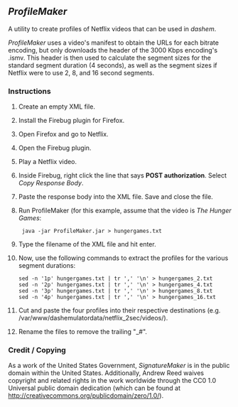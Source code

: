 ## _ProfileMaker_

A utility to create profiles of Netflix videos that can be used in _dashem_.

_ProfileMaker_ uses a video's manifest to obtain the URLs for each bitrate encoding, but only 
downloads the header of the 3000 Kbps encoding's .ismv. This header is then used to 
calculate the segment sizes for the standard segment duration (4 seconds), as well as the segment 
sizes if Netflix were to use 2, 8, and 16 second segments.

### Instructions

1. Create an empty XML file.
2. Install the Firebug plugin for Firefox.
3. Open Firefox and go to Netflix.
4. Open the Firebug plugin.
5. Play a Netflix video.
6. Inside Firebug, right click the line that says __POST authorization__. Select _Copy Response Body_.
7. Paste the response body into the XML file. Save and close the file.
8. Run ProfileMaker (for this example, assume that the video is _The Hunger Games_:

		java -jar ProfileMaker.jar > hungergames.txt

9. Type the filename of the XML file and hit enter.
10. Now, use the following commands to extract the profiles for the various segment durations:

		sed -n '1p' hungergames.txt | tr ',' '\n' > hungergames_2.txt
		sed -n '2p' hungergames.txt | tr ',' '\n' > hungergames_4.txt
		sed -n '3p' hungergames.txt | tr ',' '\n' > hungergames_8.txt
		sed -n '4p' hungergames.txt | tr ',' '\n' > hungergames_16.txt

11. Cut and paste the four profiles into their respective destinations (e.g. /var/www/dashemulatordata/netflix_2sec/videos/).
12. Rename the files to remove the trailing "_#".

### Credit / Copying

As a work of the United States Government, _SignatureMaker_ is 
in the public domain within the United States. Additionally, 
Andrew Reed waives copyright and related rights in the work 
worldwide through the CC0 1.0 Universal public domain dedication 
(which can be found at http://creativecommons.org/publicdomain/zero/1.0/).
